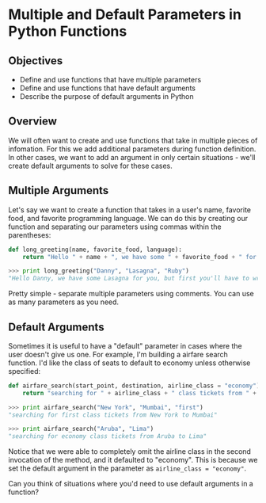 # Multiple and Default Parameters in Python Functions

## Objectives
+ Define and use functions that have multiple parameters
+ Define and use functions that have default arguments
+ Describe the purpose of default arguments in Python

## Overview
We will often want to create and use functions that take in multiple pieces of infomation. For this we add additional parameters during function definition. In other cases, we want to add an argument in only certain situations - we'll create default arguments to solve for these cases.

## Multiple Arguments
Let's say we want to create a function that takes in a user's name, favorite food, and favorite programming language. We can do this by creating our function and separating our parameters using commas within the parentheses:

```python
def long_greeting(name, favorite_food, language):
    return "Hello " + name + ", we have some " + favorite_food + " for you, but first you'll have to write FizzBuzz in " + language + "!"

>>> print long_greeting("Danny", "Lasagna", "Ruby")
"Hello Danny, we have some Lasagna for you, but first you'll have to write FizzBuzz in Ruby!""
```
Pretty simple - separate multiple parameters using comments. You can use as many parameters as you need.

## Default Arguments

Sometimes it is useful to have a "default" parameter in cases where the user doesn't give us one. For example, I'm building a airfare search function. I'd like the class of seats to default to economy unless otherwise specified:

```python
def airfare_search(start_point, destination, airline_class = "economy"):
    return "searching for " + airline_class + " class tickets from " + start_point + " to " + destination

>>> print airfare_search("New York", "Mumbai", "first")
"searching for first class tickets from New York to Mumbai"

>>> print airfare_search("Aruba", "Lima")
"searching for economy class tickets from Aruba to Lima"

```

Notice that we were able to completely omit the airline class in the second invocation of the method, and it defaulted to "economy". This is because we set the default argument in the parameter as `airline_class = "economy"`.

Can you think of situations where you'd need to use default arguments in a function?
